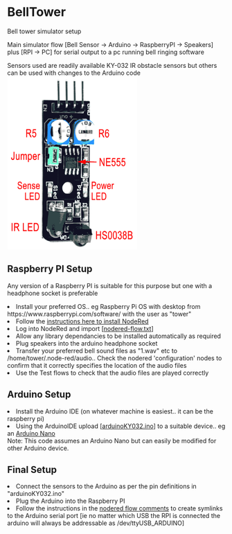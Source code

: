 # BellTower
Bell tower simulator setup

Main simulator flow  [Bell Sensor -> Arduino -> RaspberryPI -> Speakers]
<br>
plus [RPI -> PC] for serial output to a pc running bell ringing software

Sensors used are readily available KY-032 IR obstacle sensors but others can be used with changes to the Arduino code
<img src="KY-032.png"  alt="KY-032" width="300" height="400">

<h2>Raspberry PI Setup</h2>
<p>Any version of a Raspberry PI is suitable for this purpose but one with a headphone socket is preferable
<list>
  <li>Install your preferred OS.. eg Raspberry Pi OS with desktop from https://www.raspberrypi.com/software/ with the user as "tower"
  <li>Follow the <a href="https://nodered.org/docs/getting-started/raspberrypi">instructions here to install NodeRed</a>
  <li>Log into NodeRed and import [<a href="nodered-flow.txt">nodered-flow.txt</a>]
  <li>Allow any library dependancies to be installed automatically as required
  <li>Plug speakers into the arduino headphone socket
  <li>Transfer your preferred bell sound files as "1.wav" etc to  /home/tower/.node-red/audio.. Check the nodered 'configuration' nodes to confirm that it correctly specifies the location of the audio files 
  <li>Use the Test flows to check that the audio files are played correctly
</list>
  
<h2>Arduino Setup</h2>
<list>
  <li>Install the Arduino IDE (on whatever machine is easiest.. it can be the raspberry pi)
  <li>Using the ArduinoIDE upload [<a href="arduinoKY032.ino">arduinoKY032.ino</a>] to a suitable device.. eg an <a href="https://www.teachmemicro.com/wp-content/uploads/2019/06/Arduino-Nano-pinout.jpg">Arduino Nano</a><br>
</list>
Note: This code assumes an Arduino Nano but can easily be modified for other Arduino device.

<h2>Final Setup</h2>
<list>
  <li>Connect the sensors to the Arduino as per the pin definitions in "arduinoKY032.ino"
  <li>Plug the Arduino into the Raspberry PI
  <li>Follow the instructions in the <a href="https://www.freva.com/assign-fixed-usb-port-names-to-your-raspberry-pi/">nodered flow comments</a> to create symlinks to the Arduino serial port [ie no matter which USB the RPI is connected the arduino will always be addressable as /dev/ttyUSB_ARDUINO]
</list>

